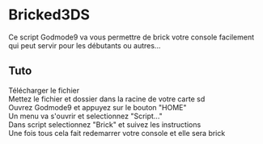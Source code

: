 # Bricked3DS

Ce script Godmode9 va vous permettre de brick votre console facilement qui peut servir pour les débutants ou autres...

## Tuto

  Télécharger le fichier                                                                                                                   
  Mettez le fichier et dossier dans la racine de votre carte sd                                                                           
  Ouvrez Godmode9 et appuyez sur le bouton "HOME"                                                                                         
  Un menu va s'ouvrir et selectionnez "Script..."                                                                                         
  Dans script selectionnez "Brick" et suivez les instructions                                                                             
  Une fois tous cela fait redemarrer votre console et elle sera brick
